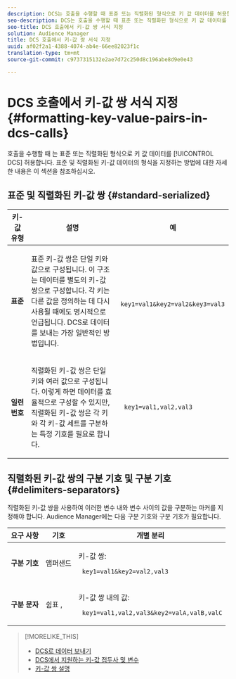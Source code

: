 ```yaml
---
description: DCS는 호출을 수행할 때 표준 또는 직렬화된 형식으로 키 값 데이터를 허용합니다. 표준 및 직렬화된 키-값 데이터의 형식을 지정하는 방법에 대한 자세한 내용은 이 섹션을 참조하십시오.
seo-description: DCS는 호출을 수행할 때 표준 또는 직렬화된 형식으로 키 값 데이터를 허용합니다. 표준 및 직렬화된 키-값 데이터의 형식을 지정하는 방법에 대한 자세한 내용은 이 섹션을 참조하십시오.
seo-title: DCS 호출에서 키-값 쌍 서식 지정
solution: Audience Manager
title: DCS 호출에서 키-값 쌍 서식 지정
uuid: af02f2a1-4388-4074-ab4e-66ee82023f1c
translation-type: tm+mt
source-git-commit: c9737315132e2ae7d72c250d8c196abe8d9e0e43

---
```



# DCS 호출에서 키-값 쌍 서식 지정 {#formatting-key-value-pairs-in-dcs-calls}

호출을 수행할 때 는 표준 또는 직렬화된 형식으로 키 값 데이터를 [!UICONTROL DCS] 허용합니다. 표준 및 직렬화된 키-값 데이터의 형식을 지정하는 방법에 대한 자세한 내용은 이 섹션을 참조하십시오.

## 표준 및 직렬화된 키-값 쌍 {#standard-serialized}

<table id="table_A220F9B359F34C6EA7B83618FC22EE3A"> 
 <thead> 
  <tr> 
   <th colname="col1" class="entry"> 키-값 유형 </th> 
   <th colname="col2" class="entry"> 설명 </th> 
   <th colname="col3" class="entry"> 예 </th> 
  </tr> 
 </thead>
 <tbody> 
  <tr> 
   <td colname="col1"> <b>표준</b> </td> 
   <td colname="col2"> <p>표준 키-값 쌍은 단일 키와 값으로 구성됩니다. 이 구조는 데이터를 별도의 키-값 쌍으로 구성합니다. 각 키는 다른 값을 정의하는 데 다시 사용될 때에도 명시적으로 언급됩니다. DCS로 데이터를 보내는 가장 일반적인 방법입니다. </p> </td>
   <td colname="col3"> <code> key1=val1&amp;key2=val2&amp;key3=val3</code> </td>
  </tr>
  <tr> 
   <td colname="col1"> <b>일련 번호</b> </td> 
   <td colname="col2"> <p>직렬화된 키-값 쌍은 단일 키와 여러 값으로 구성됩니다. 이렇게 하면 데이터를 효율적으로 구성할 수 있지만, 직렬화된 키-값 쌍은 각 키와 각 키-값 세트를 구분하는 특정 기호를 필요로 합니다. </p> </td> 
   <td colname="col3"> <code> key1=val1,val2,val3</code> </td> 
  </tr>
 </tbody>
</table>

## 직렬화된 키-값 쌍의 구분 기호 및 구분 기호 {#delimiters-separators}

직렬화된 키-값 쌍을 사용하여 이러한 변수 내와 변수 사이의 값을 구분하는 마커를 지정해야 합니다. Audience Manager에는 다음 구분 기호와 구분 기호가 필요합니다.

<table id="table_8FD4E6B9506943AEA619D4089913ECBC"> 
 <thead> 
  <tr> 
   <th colname="col1" class="entry"> 요구 사항 </th> 
   <th colname="col2" class="entry"> 기호 </th> 
   <th colname="col3" class="entry"> 개별 분리 </th> 
  </tr>
 </thead>
 <tbody> 
  <tr> 
   <td colname="col1"><b>구분 기호</b> </td> 
   <td colname="col2"> 앰퍼샌드 </td> 
   <td colname="col3"> <p>키-값 쌍: </p> <p><code> key1=val1&amp;key2=val2,val3</code> </p> </td> 
  </tr> 
  <tr> 
   <td colname="col1"><b>구분 문자</b> </td> 
   <td colname="col2"> 쉼표 , </td> 
   <td colname="col3"> <p>키-값 쌍 내의 값: </p> <p><code> key1=val1,val2,val3&amp;key2=valA,valB,valC</code> </p> </td> 
  </tr> 
 </tbody> 
</table>

>[!MORELIKE_THIS]
>
>* [DCS로 데이터 보내기](../../../api/dcs-intro/dcs-event-calls/dcs-url-send.md)
>* [DCS에서 지원하는 키-값 접두사 및 변수](../../../api/dcs-intro/dcs-api-reference/dcs-keys.md)
>* [키-값 쌍 설명](../../../reference/key-value-pairs-explained.md)

